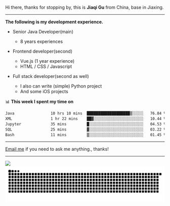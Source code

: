 Hi there, thanks for stopping by, this is **Jiaqi Gu** from China, base in Jiaxing.

---

**The following is my development experience.**

- Senior Java Developer(main)
  - 8 years experiences

- Frontend developer(second)
  - Vue.js (1 year experience)
  - HTML / CSS / Javascript
  
- Full stack developer(second as well)
  - I also can write (simple) Python project
  - And some iOS projects

📊 **This week I spent my time on**
<!--START_SECTION:waka-->

```txt
Java                10 hrs 10 mins  ███████████████████▒░░░░░   76.84 %
XML                 1 hr 22 mins    ██▓░░░░░░░░░░░░░░░░░░░░░░   10.44 %
Jupyter             35 mins         █░░░░░░░░░░░░░░░░░░░░░░░░   04.53 %
SQL                 25 mins         ▓░░░░░░░░░░░░░░░░░░░░░░░░   03.22 %
Bash                11 mins         ▒░░░░░░░░░░░░░░░░░░░░░░░░   01.45 %
```

<!--END_SECTION:waka-->

---

[Email me](mailto:htk2klwgr@mozmail.com?subject=Hiring_from_GitHub) if you need to ask me anything., thanks!

---

![]( https://visitor-badge.glitch.me/badge?page_id=githubgujiaqi)
![]( https://github.com/droid-Q/droid-Q/raw/output/github-contribution-grid-snake.svg#gh-dark-mode-only)
